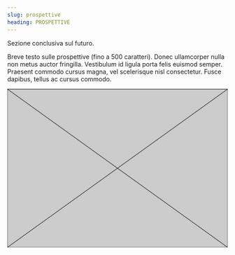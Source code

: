 ```yaml
---
slug: prospettive
heading: PROSPETTIVE
---
```


Sezione conclusiva sul futuro.

Breve testo sulle prospettive (fino a 500 caratteri). Donec ullamcorper nulla non metus auctor fringilla. Vestibulum id ligula porta felis euismod semper. Praesent commodo cursus magna, vel scelerisque nisl consectetur. Fusce dapibus, tellus ac cursus commodo.

![](/img/placeholder.jpg)
